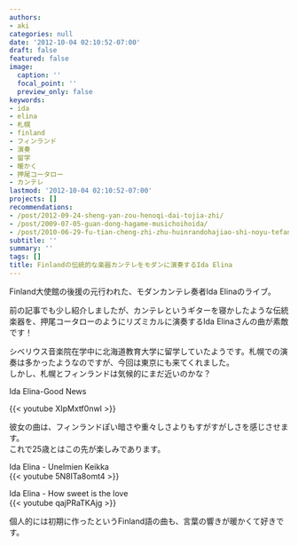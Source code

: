 ```yaml
---
authors:
- aki
categories: null
date: '2012-10-04 02:10:52-07:00'
draft: false
featured: false
image:
  caption: ''
  focal_point: ''
  preview_only: false
keywords:
- ida
- elina
- 札幌
- finland
- フィンランド
- 演奏
- 留学
- 暖かく
- 押尾コータロー
- カンテレ
lastmod: '2012-10-04 02:10:52-07:00'
projects: []
recommendations:
- /post/2012-09-24-sheng-yan-zou-henoqi-dai-tojia-zhi/
- /post/2009-07-05-guan-dong-hagame-musichoihoida/
- /post/2010-06-29-fu-tian-cheng-zhi-zhu-huinrandohajiao-shi-noyu-tefang-gasugoi-du-liao/
subtitle: ''
summary: ''
tags: []
title: Finlandの伝統的な楽器カンテレをモダンに演奏するIda Elina
---
```


Finland大使館の後援の元行われた、モダンカンテレ奏者Ida Elinaのライブ。

前の記事でも少し紹介しましたが、カンテレというギターを寝かしたような伝統楽器を、押尾コータローのようにリズミカルに演奏するIda Elinaさんの曲が素敵です！

シベリウス音楽院在学中に北海道教育大学に留学していたようです。札幌での演奏は多かったようなのですが、今回は東京にも来てくれました。  
しかし、札幌とフィンランドは気候的にまだ近いのかな？

Ida Elina-Good News

{{< youtube XIpMxtf0nwI >}}

彼女の曲は、フィンランドぽい暗さや重々しさよりもすがすがしさを感じさせます。  
これで25歳とはこの先が楽しみであります。

Ida Elina - Unelmien Keikka  
{{< youtube 5N8ITa8omt4 >}}

Ida Elina - How sweet is the love  
{{< youtube qajPRaTKAjg >}}

個人的には初期に作ったというFinland語の曲も、言葉の響きが暖かくて好きです。